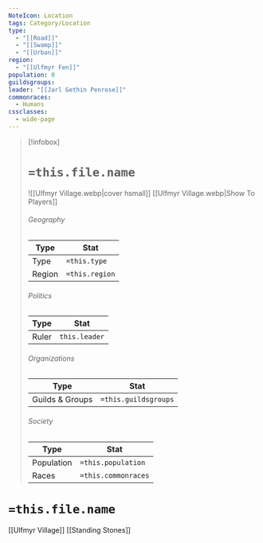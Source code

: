 ```yaml
---
NoteIcon: Location
tags: Category/Location
type:
  - "[[Road]]"
  - "[[Swamp]]"
  - "[[Urban]]"
region:
  - "[[Ulfmyr Fen]]"
population: 0
guildsgroups:
leader: "[[Jarl Gethin Penrose]]"
commonraces:
  - Humans
cssclasses:
  - wide-page
---
```


> [!infobox]
> # `=this.file.name`
> ![[Ulfmyr Village.webp|cover hsmall]]
> [[Ulfmyr Village.webp|Show To Players]]
> ###### Geography
> Type |  Stat |
> ---|---|
> Type | `=this.type` |
> Region | `=this.region` |
> ###### Politics
> Type |  Stat |
> ---|---|
> Ruler | `this.leader` |
> ###### Organizations
> Type |  Stat |
> ---|---|
> Guilds & Groups | `=this.guildsgroups` |
> ###### Society
> Type |  Stat |
> ---|---|
> Population | `=this.population` |
> Races | `=this.commonraces` |


# `=this.file.name`
[[Ulfmyr Village]]
[[Standing Stones]]
